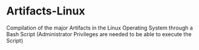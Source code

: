 # Artifacts-Linux
Compilation of the major Artifacts in the Linux Operating System through a Bash Script (Administrator Privileges are needed to be able to execute the Script)

